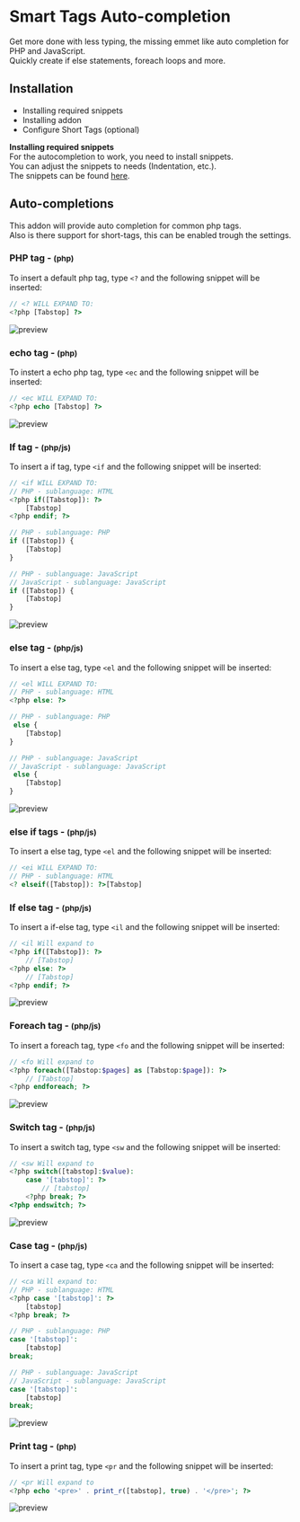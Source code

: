 # Smart Tags Auto-completion
Get more done with less typing, the missing emmet like auto completion for PHP and JavaScript.  
Quickly create if else statements, foreach loops and more.

## Installation
 * Installing required snippets
 * Installing addon
 * Configure Short Tags (optional)

**Installing required snippets**  
For the autocompletion to work, you need to install snippets.   
You can adjust the snippets to needs (Indentation, etc.).    
The snippets can be found [here](https://github.com/babobski/PHP-Tags-Snippets).

## Auto-completions
This addon will provide auto completion for common php tags.  
Also is there support for short-tags, this can be enabled trough the settings.

### PHP tag - <small>(php)</small>
To insert a default php tag, type `<?` and the following snippet will be inserted:

```php
// <? WILL EXPAND TO:
<?php [Tabstop] ?>
```
![preview](php-tag.gif)

### echo tag - <small>(php)</small>
To instert a echo php tag, type `<ec` and the following snippet will be inserted:
```php
// <ec WILL EXPAND TO:
<?php echo [Tabstop] ?>
```
![preview](echo-tag.gif)

### If tag - <small>(php/js)</small>
To insert a if tag, type `<if` and the following snippet will be inserted:
```php
// <if WILL EXPAND TO:
// PHP - sublanguage: HTML
<?php if([Tabstop]): ?>
	[Tabstop]
<?php endif; ?>

// PHP - sublanguage: PHP
if ([Tabstop]) {
	[Tabstop]
}

// PHP - sublanguage: JavaScript
// JavaScript - sublanguage: JavaScript
if ([Tabstop]) {
	[Tabstop]
}
```
![preview](if-tag.gif)

### else tag - <small>(php/js)</small>
To insert a else tag, type `<el` and the following snippet will be inserted:
```php
// <el WILL EXPAND TO:
// PHP - sublanguage: HTML
<?php else: ?>

// PHP - sublanguage: PHP
 else {
	[Tabstop]
}

// PHP - sublanguage: JavaScript
// JavaScript - sublanguage: JavaScript
 else {
	[Tabstop]
}

```
![preview](esle-tag.gif)

### else if tags - <small>(php/js)</small>
To insert a else tag, type `<el` and the following snippet will be inserted:
```php
// <ei WILL EXPAND TO:
// PHP - sublanguage: HTML
<? elseif([Tabstop]): ?>[Tabstop]

```

### If else tag - <small>(php/js)</small>
To insert a if-else tag, type `<il` and the following snippet will be inserted:
```php
// <il Will expand to
<?php if([Tabstop]): ?>
	// [Tabstop]
<?php else: ?>
	// [Tabstop]
<?php endif; ?>
```

![preview](if-else-tag.gif)

### Foreach tag - <small>(php/js)</small>
To insert a foreach tag, type `<fo` and the following snippet will be inserted:
```php
// <fo Will expand to
<?php foreach([Tabstop:$pages] as [Tabstop:$page]): ?>
	// [Tabstop]
<?php endforeach; ?>
```
![preview](foreach-tag.gif)

### Switch tag - <small>(php/js)</small>
To insert a switch tag, type `<sw` and the following snippet will be inserted:
```php
// <sw Will expand to
<?php switch([tabstop]:$value):
	case '[tabstop]': ?>
		// [tabstop]
	<?php break; ?>
<?php endswitch; ?>
```
![preview](switch-tag.gif)

### Case tag - <small>(php/js)</small>
To insert a case tag, type `<ca` and the following snippet will be inserted:
```php
// <ca Will expand to:
// PHP - sublanguage: HTML
<?php case '[tabstop]': ?>
	[tabstop]
<?php break; ?>

// PHP - sublanguage: PHP
case '[tabstop]':
	[tabstop]
break;

// PHP - sublanguage: JavaScript
// JavaScript - sublanguage: JavaScript
case '[tabstop]':
	[tabstop]
break;
```
![preview](case-tag.gif)

### Print tag - <small>(php)</small>
To insert a print tag, type `<pr` and the following snippet will be inserted:
```php
// <pr Will expand to
<?php echo '<pre>' . print_r([tabstop], true) . '</pre>'; ?>
```
![preview](print-tag.gif)
